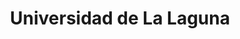 ---
title: "Universidad de La Laguna"
external_link: "https://www.ull.es/coronavirus/"
type: "canarias"
file_title: "Acuerdo Adaptación Enseñanza"
file_link: "https://drive.google.com/file/d/1Wvm3GowwUtlA6F78-UWn2_7KjA8NhplQ/view"
---